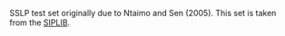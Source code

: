 SSLP test set originally due to Ntaimo and Sen (2005). This set is taken
from the [SIPLIB](https://www2.isye.gatech.edu/~sahmed/siplib/sslp/sslp.html).
